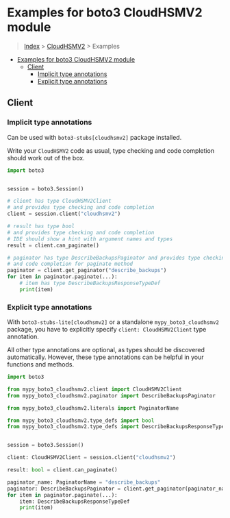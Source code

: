 <a id="examples-for-boto3-cloudhsmv2-module"></a>

# Examples for boto3 CloudHSMV2 module

> [Index](../README.md) > [CloudHSMV2](./README.md) > Examples

- [Examples for boto3 CloudHSMV2 module](#examples-for-boto3-cloudhsmv2-module)
  - [Client](#client)
    - [Implicit type annotations](#implicit-type-annotations)
    - [Explicit type annotations](#explicit-type-annotations)

<a id="client"></a>

## Client

<a id="implicit-type-annotations"></a>

### Implicit type annotations

Can be used with `boto3-stubs[cloudhsmv2]` package installed.

Write your `CloudHSMV2` code as usual, type checking and code completion should
work out of the box.

```python
import boto3


session = boto3.Session()

# client has type CloudHSMV2Client
# and provides type checking and code completion
client = session.client("cloudhsmv2")

# result has type bool
# and provides type checking and code completion
# IDE should show a hint with argument names and types
result = client.can_paginate()

# paginator has type DescribeBackupsPaginator and provides type checking
# and code completion for paginate method
paginator = client.get_paginator("describe_backups")
for item in paginator.paginate(...):
    # item has type DescribeBackupsResponseTypeDef
    print(item)
```

<a id="explicit-type-annotations"></a>

### Explicit type annotations

With `boto3-stubs-lite[cloudhsmv2]` or a standalone `mypy_boto3_cloudhsmv2`
package, you have to explicitly specify `client: CloudHSMV2Client` type
annotation.

All other type annotations are optional, as types should be discovered
automatically. However, these type annotations can be helpful in your functions
and methods.

```python
import boto3

from mypy_boto3_cloudhsmv2.client import CloudHSMV2Client
from mypy_boto3_cloudhsmv2.paginator import DescribeBackupsPaginator

from mypy_boto3_cloudhsmv2.literals import PaginatorName

from mypy_boto3_cloudhsmv2.type_defs import bool
from mypy_boto3_cloudhsmv2.type_defs import DescribeBackupsResponseTypeDef


session = boto3.Session()

client: CloudHSMV2Client = session.client("cloudhsmv2")

result: bool = client.can_paginate()

paginator_name: PaginatorName = "describe_backups"
paginator: DescribeBackupsPaginator = client.get_paginator(paginator_name)
for item in paginator.paginate(...):
    item: DescribeBackupsResponseTypeDef
    print(item)
```
